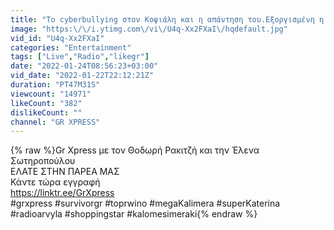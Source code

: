 ```yaml
---
title: "Το cyberbullying στον Κοψιάλη και η απάντηση του.Εξοργισμένη η Αλεξανδράκη.Ο Γκιώνης εναντίον όλων."
image: "https:\/\/i.ytimg.com\/vi\/U4q-Xx2FXaI\/hqdefault.jpg"
vid_id: "U4q-Xx2FXaI"
categories: "Entertainment"
tags: ["Live","Radio","likegr"]
date: "2022-01-24T08:56:23+03:00"
vid_date: "2022-01-22T22:12:21Z"
duration: "PT47M31S"
viewcount: "14971"
likeCount: "382"
dislikeCount: ""
channel: "GR XPRESS"
---
```

{% raw %}Gr Xpress  με τον Θοδωρή Ρακιτζή και την Έλενα Σωτηροπούλου <br />ΕΛΑΤΕ ΣΤΗΝ ΠΑΡΕΑ ΜΑΣ<br />Κάντε τώρα εγγραφή<br /><a rel="nofollow" target="blank" href="https://linktr.ee/GrXpress">https://linktr.ee/GrXpress</a><br />#grxpress  #survivorgr #toprwino #megaKalimera #superKaterina  #radioarvyla #shoppingstar  #kalomesimeraki{% endraw %}
